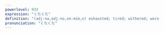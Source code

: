 ```yaml
---
powerlevel: 933
expression: "くたくた"
definition: "(adj-na,adj-no,on-mim,n) exhausted; tired; withered; worn out; boiling until shapeless or mushy; tediously; repetitively; wordily; (P)"
pronunciation: "くたくた"
---
```

